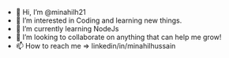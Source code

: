 - 👋 Hi, I’m @minahilh21
- 👀 I’m interested in Coding and learning new things.
- 🌱 I’m currently learning NodeJs
- 💞️ I’m looking to collaborate on anything that can help me grow!
- 📫 How to reach me => linkedin/in/minahilhussain

<!---
minahilh21/minahilh21 is a ✨ special ✨ repository because its `README.md` (this file) appears on your GitHub profile.
You can click the Preview link to take a look at your changes.
--->

